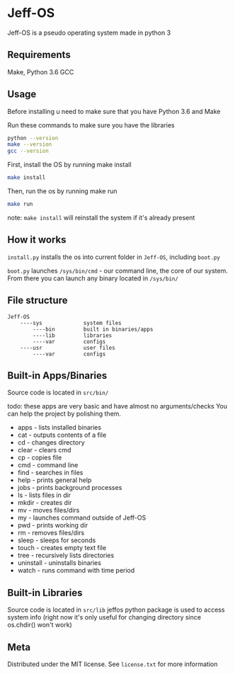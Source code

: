 # Jeff-OS

Jeff-OS is a pseudo operating system made in python 3

## Requirements
Make,
Python 3.6
GCC

## Usage
Before installing u need to make sure that you have Python 3.6 and Make

Run these commands to make sure you have the libraries
```sh
python --version
make --version
gcc --version
```

First, install the OS by running make install
```sh
make install
```

Then, run the os by running make run
```sh
make run
```

note: `make install` will reinstall the system if it's already present

## How it works
`install.py` installs the os into current folder in `Jeff-OS`, including `boot.py`

`boot.py` launches `/sys/bin/cmd` - our command line, the core of our system.
From there you can launch any binary located in `/sys/bin/`

## File structure
```
Jeff-OS
    ----sys             system files
        ----bin         built in binaries/apps
        ----lib         libraries
        ----var         configs
    ----usr             user files
        ----var         configs

```

## Built-in Apps/Binaries
Source code is located in `src/bin/`

todo: these apps are very basic and have almost no arguments/checks
You can help the project by polishing them.
* apps        -  lists installed binaries
* cat         -  outputs contents of a file
* cd          -  changes directory
* clear       -  clears cmd
* cp          -  copies file
* cmd         -  command line
* find        -  searches in files
* help        -  prints general help
* jobs        -  prints background processes
* ls          -  lists files in dir
* mkdir       -  creates dir
* mv          -  moves files/dirs
* my          -  launches command outside of Jeff-OS
* pwd         -  prints working dir
* rm          -  removes files/dirs
* sleep       -  sleeps for seconds
* touch       -  creates empty text file
* tree        -  recursively lists directories
* uninstall   -  uninstalls binaries
* watch       -  runs command with time period

## Built-in Libraries
Source code is located in `src/lib`
jeffos python package is used to access system info
(right now it's only useful for changing directory since os.chdir() won't work)

## Meta

Distributed under the MIT license. See ``license.txt`` for more information
